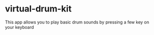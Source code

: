 # virtual-drum-kit
This app allows you to play basic drum sounds by pressing a few key on your keyboard
